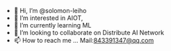 - 👋 Hi, I’m @solomon-leiho
- 👀 I’m interested in AIOT,
- 🌱 I’m currently learning ML
- 💞️ I’m looking to collaborate on Distribute AI Network
- 📫 How to reach me ...  Mail:843391347@qq.com

<!---
solomon-leiho/solomon-leiho is a ✨ special ✨ repository because its `README.md` (this file) appears on your GitHub profile.
You can click the Preview link to take a look at your changes.
--->
